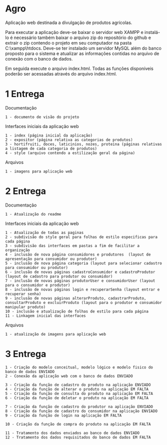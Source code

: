 # Agro

Aplicação web destinada a divulgação de produtos agrícolas.


Para executar a aplicação deve-se baixar o servidor web XAMPP e instalá-lo
é necessário também baixar o arquivo zip do repositório do github
e extrair o zip contendo o projeto em seu computador na pasta C:\xampp\htdocs.
Deve-se ter instalado um servidor MySQL além do banco proposto para o sistema e atualizar as
informações contidas no arquivo de conexão com o banco de dados.




Em seguida execute o arquivo index.html. Todas as funções disponíveis poderão ser acessadas através do arquivo index.html.

# 1 Entrega

Documentação

	1 - documento de visão do projeto

Interfaces iniciais da aplicação web

	1 - index (página inicial da aplicação)
	2 - expositor (página relativa as categorias de produtos)
	3 - hortifruiti, doces, laticinios, nozes, proteina (páginas relativas a listagem de cada categoria de produtos)
	4 - style (arquivo contendo a estilização geral da página)

Arquivos

	1 - imagens para aplicação web

# 2 Entrega

Documentação

	1 - Atualização do readme

Interfaces iniciais da aplicação web

	1 - Atualização de todas as paginas
	2 - subdivisão do style geral para folhas de estilo especificas para cada página
	3 - subdivisão das interfaces em pastas a fim de facilitar a organização
	4 - inclusão de nova página consumidores e produtores  (layout de apresentação para consumidor ou produtor)
	5 - inclusão de nova página categoria (layout para selecionar cadastro para consumidor ou produtor)
	6 - inclusão de novas páginas cadastroConsumidor e cadastroProdutor (layout de cadastro para produtor ou consumidor)
	7 - inclusão de novas páginas produtorUser e consumidorUser (layout para o consumidor e produtor)
	8 - inclusão de novas páginas login e recuperarSenha (layout entrar e recuperar senha)
	9 - inclusão de novas páginas alterarProduto, cadastrarProduto, consultarProduto e excluirProduto (layout para o produtor e consumidor manipular produto)
	10 - inclusão e atualização de folhas de estilo para cada página
	11 - Linkagem inicial das interfaces

Arquivos

	1 - atualização de imagens para aplicação web


# 3 Entrega

	1 - Criação do modelo conceitual, modelo lógico e modelo fisico do banco de dados ENVIADO
	2 - Conexão da aplicação web com o banco de dados ENVIADO

	3 - Criação da função de cadastro do produto na aplicação ENVIADO
	4 - Criação da função de alterar o produto na aplicação EM FALTA
	5 - Criação da função de consulta do produto na aplicação EM FALTA
	6 - Criação da função de deletar o produto na aplicação EM FALTA

	7 - Criação da função de cadastro do produtor na aplicação ENVIADO
	8 - Criação da função de cadastro do consumidor na aplicação ENVIADO
	9 - Criação da função de login na aplicação EM FALTA

	10 - Criação da função de compra do produto na aplicação EM FALTA

	11 - Tratamento dos dados enviados ao banco de dados ENVIADO
	12 - Tratamento dos dados requisitados do banco de dados EM FALTA
